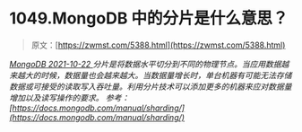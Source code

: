 <!--yml
category: 未分类
date: 0001-01-01 00:00:00
-->

# 1049.MongoDB 中的分片是什么意思？

> 原文：[https://zwmst.com/5388.html](https://zwmst.com/5388.html)

   [ *MongoDB* ](https://zwmst.com/mongodb)*[ <time datetime="2021-10-23T02:17:18+08:00"> 2021-10-22 </time> ](https://zwmst.com/5388.html)  分片是将数据水平切分到不同的物理节点。当应用数据越来越大的时候，数据量也会越来越大。当数据量增长时，单台机器有可能无法存储数据或可接受的读取写入吞吐量。利用分片技术可以添加更多的机器来应对数据量增加以及读写操作的要求。
参考：[https://docs.mongodb.com/manual/sharding/](https://docs.mongodb.com/manual/sharding/)*